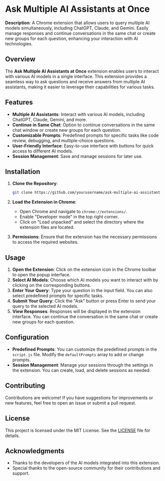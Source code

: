 # Ask Multiple AI Assistants at Once

**Description**: A Chrome extension that allows users to query multiple AI models simultaneously, including ChatGPT, Claude, and Gemini. Easily manage responses and continue conversations in the same chat or create new groups for each question, enhancing your interaction with AI technologies.

## Overview

The **Ask Multiple AI Assistants at Once** extension enables users to interact with various AI models in a single interface. This extension provides a seamless way to ask questions and receive answers from multiple AI assistants, making it easier to leverage their capabilities for various tasks.

## Features

- **Multiple AI Assistants**: Interact with various AI models, including ChatGPT, Claude, Gemini, and more.
- **Continue in Same Chat**: Option to continue conversations in the same chat window or create new groups for each question.
- **Customizable Prompts**: Predefined prompts for specific tasks like code review, debugging, and multiple-choice questions.
- **User-Friendly Interface**: Easy-to-use interface with buttons for quick access to different AI models.
- **Session Management**: Save and manage sessions for later use.

## Installation

1. **Clone the Repository**:
   ```bash
   git clone https://github.com/yourusername/ask-multiple-ai-assistant-at-once.git
   ```

2. **Load the Extension in Chrome**:
   - Open Chrome and navigate to `chrome://extensions/`.
   - Enable "Developer mode" in the top right corner.
   - Click on "Load unpacked" and select the directory where the extension files are located.

3. **Permissions**: Ensure that the extension has the necessary permissions to access the required websites.

## Usage

1. **Open the Extension**: Click on the extension icon in the Chrome toolbar to open the popup interface.
2. **Select AI Models**: Choose which AI models you want to interact with by clicking on the corresponding buttons.
3. **Enter Your Query**: Type your question in the input field. You can also select predefined prompts for specific tasks.
4. **Submit Your Query**: Click the "Ask" button or press Enter to send your query to the selected AI models.
5. **View Responses**: Responses will be displayed in the extension interface. You can continue the conversation in the same chat or create new groups for each question.

## Configuration

- **Predefined Prompts**: You can customize the predefined prompts in the `script.js` file. Modify the `defaultPrompts` array to add or change prompts.
- **Session Management**: Manage your sessions through the settings in the extension. You can create, load, and delete sessions as needed.

## Contributing

Contributions are welcome! If you have suggestions for improvements or new features, feel free to open an issue or submit a pull request.

## License

This project is licensed under the MIT License. See the [LICENSE](LICENSE) file for details.

## Acknowledgments

- Thanks to the developers of the AI models integrated into this extension.
- Special thanks to the open-source community for their contributions and support.
